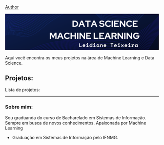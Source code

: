[Author](linkedin.com/in/leidianeteixeira)

<p align="center">
  <img src="ml_ds.png" >
</p>

Aqui você encontra os  meus projetos na área de Machine Learning e Data Science.

## Projetos:
Lista de projetos:


---

### Sobre mim:

Sou graduanda do curso de Bacharelado em Sistemas de Informação. Sempre em busca de novos conhecimentos. Apaixonada por Machine Learning 

* Graduação em Sistemas de Informação pelo IFNMG.

